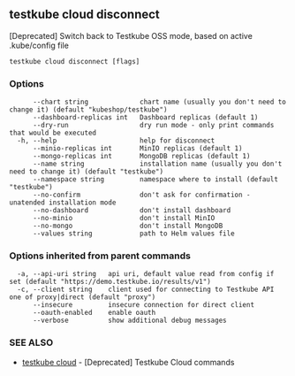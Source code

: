 ## testkube cloud disconnect

[Deprecated] Switch back to Testkube OSS mode, based on active .kube/config file

```
testkube cloud disconnect [flags]
```

### Options

```
      --chart string             chart name (usually you don't need to change it) (default "kubeshop/testkube")
      --dashboard-replicas int   Dashboard replicas (default 1)
      --dry-run                  dry run mode - only print commands that would be executed
  -h, --help                     help for disconnect
      --minio-replicas int       MinIO replicas (default 1)
      --mongo-replicas int       MongoDB replicas (default 1)
      --name string              installation name (usually you don't need to change it) (default "testkube")
      --namespace string         namespace where to install (default "testkube")
      --no-confirm               don't ask for confirmation - unatended installation mode
      --no-dashboard             don't install dashboard
      --no-minio                 don't install MinIO
      --no-mongo                 don't install MongoDB
      --values string            path to Helm values file
```

### Options inherited from parent commands

```
  -a, --api-uri string   api uri, default value read from config if set (default "https://demo.testkube.io/results/v1")
  -c, --client string    client used for connecting to Testkube API one of proxy|direct (default "proxy")
      --insecure         insecure connection for direct client
      --oauth-enabled    enable oauth
      --verbose          show additional debug messages
```

### SEE ALSO

* [testkube cloud](testkube_cloud.md)	 - [Deprecated] Testkube Cloud commands

